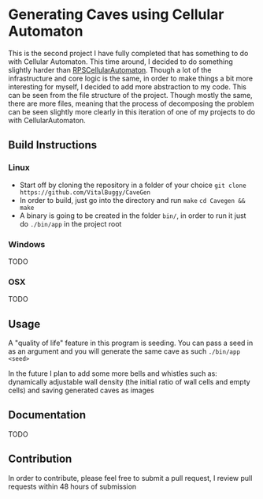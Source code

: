 # Generating Caves using Cellular Automaton

This is the second project I have fully completed that has something to do with Cellular Automaton. This time around, I decided to do something slightly harder than [RPSCellularAutomaton](https://github.com/VitalBuggy/RPSCellularAutomaton). Though a lot of the infrastructure and core logic is the same, in order to make things a bit more interesting for myself, I decided to add more abstraction to my code. This can be seen from the file structure of the project. Though mostly the same, there are more files, meaning that the process of decomposing the problem can be seen slightly more clearly in this iteration of one of my projects to do with CellularAutomaton.

## Build Instructions

### Linux

- Start off by cloning the repository in a folder of your choice
 `git clone https://github.com/VitalBuggy/CaveGen`
- In order to build, just go into the directory and run `make`
 `cd Cavegen && make`
- A binary is going to be created in the folder `bin/`, in order to run it just do
 `./bin/app`
 in the project root

### Windows

TODO

### OSX

TODO

## Usage

A "quality of life" feature in this program is seeding. You can pass a seed in as an argument and you will generate the same cave as such
`./bin/app <seed>`

In the future I plan to add some more bells and whistles such as: dynamically adjustable wall density (the initial ratio of wall cells and empty cells) and saving generated caves as images

## Documentation

TODO

## Contribution

In order to contribute, please feel free to submit a pull request, I review pull requests within 48 hours of submission
